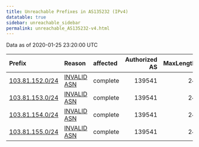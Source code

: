 ```yaml
---
title: Unreachable Prefixes in AS135232 (IPv4)
datatable: true
sidebar: unreachable_sidebar
permalink: unreachable_AS135232-v4.html
---
```


Data as of 2020-01-25 23:20:00 UTC


<div class="datatable-begin"></div>

| Prefix                                                   | Reason                                                                                                  | affected   |   Authorized AS |   MaxLength | Anchor                                       |   unreachable /24s |
|:---------------------------------------------------------|:--------------------------------------------------------------------------------------------------------|:-----------|----------------:|------------:|:---------------------------------------------|-------------------:|
| [103.81.152.0/24](https://stat.ripe.net/103.81.152.0/24) | [INVALID ASN](https://rpki-validator.ripe.net/announcement-preview?asn=AS135232&prefix=103.81.152.0/24) | complete   |          139541 |          24 | [APNIC](unreachable_APNIC_RPKI_Root-v4.html) |                  1 |
| [103.81.153.0/24](https://stat.ripe.net/103.81.153.0/24) | [INVALID ASN](https://rpki-validator.ripe.net/announcement-preview?asn=AS135232&prefix=103.81.153.0/24) | complete   |          139541 |          24 | [APNIC](unreachable_APNIC_RPKI_Root-v4.html) |                  1 |
| [103.81.154.0/24](https://stat.ripe.net/103.81.154.0/24) | [INVALID ASN](https://rpki-validator.ripe.net/announcement-preview?asn=AS135232&prefix=103.81.154.0/24) | complete   |          139541 |          24 | [APNIC](unreachable_APNIC_RPKI_Root-v4.html) |                  1 |
| [103.81.155.0/24](https://stat.ripe.net/103.81.155.0/24) | [INVALID ASN](https://rpki-validator.ripe.net/announcement-preview?asn=AS135232&prefix=103.81.155.0/24) | complete   |          139541 |          24 | [APNIC](unreachable_APNIC_RPKI_Root-v4.html) |                  1 |

<div class="datatable-end"></div>